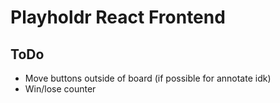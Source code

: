 # Playholdr React Frontend

## ToDo

- Move buttons outside of board (if possible for annotate idk)
- Win/lose counter
